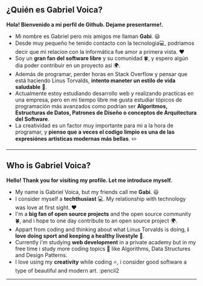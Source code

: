 ## ¿Quién es Gabriel Voica?

**Hola! Bienvenido a mi perfil de Github. Dejame presentarme!.**

- Mi nombre es Gabriel pero mis amigos me llaman **Gabi**. :smiley:
- Desde muy pequeño he tenido contacto con la tecnologia:computer:, podriamos decir que mi relacion con la informática fue amor a primera vista. :heart:
- Soy un **gran fan del software libre** y su comunidad :four_leaf_clover:, y espero algún dia poder contribuir en un proyecto así :earth_africa:.
- Además de programar, perder horas en Stack Overflow y pensar que está haciendo Linus Torvalds, **intento maneter un estilo de vida saludable** :green_apple:.
- Actualmente estoy estudiando desarrollo web y realizando practicas en una empresa, pero en mi tiempo libre me gusta estudiar tópicos de programación más avanzados
  como podrian ser **Algoritmos, Estructuras de Datos, Patrones de Diseño o conceptos de Arquitectura del Software**.
- La creatividad es un factor muy importante para mi a la hora de programar, y **pienso que a veces el codigo limpio es una de las expresiónes artisticas modernas más bellas**. :pencil2:



------------------------------------------------------------------------------------------------------------------------------------------------------------------

## Who is Gabriel Voica?

**Hello! Thank you for visiting my profile. Let me introduce myself.**

- My name is Gabriel Voica, but my friends call me **Gabi**. :smiley:
- I consider myself a **techthusiast** :computer:. My relationship with technology was love at first sight. :heart:
- I'm a **big fan of **open source projects**** and the open source community :four_leaf_clover:, and i hope to one day contribute
to an open source project :earth_africa:.
- Appart from coding and thinking about what Linus Torvalds is doing, **i love doing sport and keeping a healthy livestyle** :green_apple:.
- Currently i'm studying **web development** in a private academy but in my free time i study  more coding topics :green_book: like Algorithms, Data Structures and Design Patterns.
- I love using my **creativity** while coding :star:, i consider good software a type of beautiful and modern art. :pencil2



------------------------------------------------------------------------------------------------------------------------------------------------------------------



